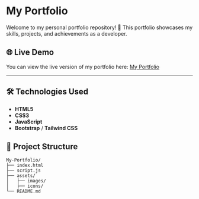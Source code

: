 # My Portfolio

Welcome to my personal portfolio repository! 🎉 This portfolio showcases my skills, projects, and achievements as a developer.

## 🌐 Live Demo

You can view the live version of my portfolio here: [My Portfolio](https://portfolio-tusharpatel.netlify.app/)


---

## 🛠️ Technologies Used

- **HTML5**
- **CSS3**
- **JavaScript**
- **Bootstrap** / **Tailwind CSS** 

## 📂 Project Structure

```plaintext
My-Portfolio/
├── index.html
├── script.js
├── assets/
│   ├── images/
│   ├── icons/
└── README.md
